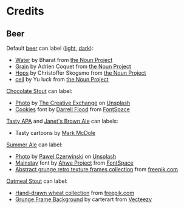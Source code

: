 # Credits

## Beer

Default [beer](/beer/) can label ([light](/assets/beer/batches/default/can@2x.jpg), [dark](/assets/beer/batches/default/can-dark@2x.jpg)):

- [Water](https://thenounproject.com/term/water/1478810) by Bharat from [the Noun Project](https://thenounproject.com/)
- [Grain](https://thenounproject.com/term/grain/2805269) by Adrien Coquet from [the Noun Project](https://thenounproject.com/)
- [Hops](https://thenounproject.com/term/hops/137618) by Christoffer Skogsmo from [the Noun Project](https://thenounproject.com/)
- [cell](https://thenounproject.com/term/cell/711632) by Yu luck from [the Noun Project](https://thenounproject.com/)

[Chocolate Stout](/beer/batches/m1L0RK7HpKyuK7q50GedzQTuleISBP) can label:

- [Photo](https://unsplash.com/photos/yhMSkSXbVMc) by [The Creative Exchange](https://unsplash.com/@thecreative_exchange) on [Unsplash](https://unsplash.com/)
- [Cookies](https://www.fontspace.com/cookies-font-f29832) font by [Darrell Flood](https://www.fontspace.com/darrell-flood) from [FontSpace](https://www.fontspace.com/)

[Tasty APA](/beer/batches/oCmbq3g4LkjdJafYBNHnz7sauWGBSX/) and [Janet's Brown Ale](/beer/batches/MtgXD4d4erzF9lzxHbJSuKd4xMKkFJ/) can labels:

- Tasty cartoons by [Mark McDole](http://www.markmcdole.com/artwork.html)

[Summer Ale](/beer/batches/Y2lTeaLmbCQXIPpQ60cKihCA2dltXI) can label:

- [Photo](https://unsplash.com/photos/HbcfaO4m03s) by [Pawel Czerwinski](https://unsplash.com/@pawel_czerwinski) on [Unsplash](https://unsplash.com/)
- [Mainstay](https://www.fontspace.com/mainstay-font-f60438) font by [Ahwe Project](https://www.fontspace.com/ahwe-project) from [FontSpace](https://www.fontspace.com/)
- [Abstract grunge retro texture frames collection](https://www.freepik.com/free-vector/abstract-grunge-retro-texture-frames-collection-background_10837626.htm) from [freepik.com](https://www.freepik.com/vectors/background)

[Oatmeal Stout](/beer/batches/gaguDK8JCxXrdkf46YprjvuXaCGnU3/) can label:

- [Hand-drawn wheat collection](https://www.freepik.com/free-vector/hand-drawn-wheat-collection_1544080.htm) from [freepik.com](https://www.freepik.com/vectors/hand)
- [Grunge Frame Background](https://www.vecteezy.com/vector-art/131389-grunge-frame-background) by carterart from [Vecteezy](https://www.vecteezy.com/free-vector/grunge-texture)
